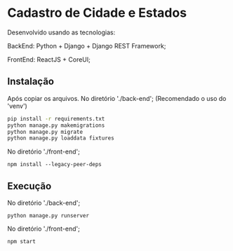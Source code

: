 # Cadastro de Cidade e Estados

Desenvolvido usando as tecnologias:

BackEnd: Python + Django + Django REST Framework;

FrontEnd: ReactJS + CoreUI;

## Instalação

Após copiar os arquivos.
No diretório './back-end'; (Recomendado o uso do 'venv')

```bash
pip install -r requirements.txt
python manage.py makemigrations
python manage.py migrate
python manage.py loaddata fixtures
```

No diretório './front-end';
```
npm install --legacy-peer-deps
```

## Execução

No diretório './back-end';
```
python manage.py runserver
```

No diretório './front-end';

```
npm start
```
